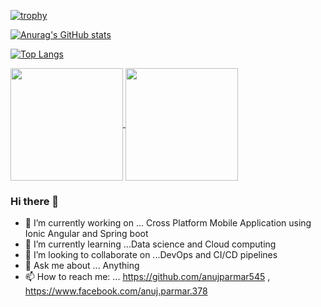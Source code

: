 <!-- Following line will add trophies to the github Dashboard-->
[![trophy](https://github-profile-trophy.vercel.app/?username=anujparmar545&row=1&theme=flat)](https://github.com/ryo-ma/github-profile-trophy)

<!-- Following lines will add stats to the github Dashboard-->
[![Anurag's GitHub stats](https://github-readme-stats.vercel.app/api?username=anujparmar545&theme=graywhite&icons=true)](https://github.com/anuraghazra/github-readme-stats)

[![Top Langs](https://github-readme-stats.vercel.app/api/top-langs/?username=anujparmar545&layout=compact)](https://github.com/anuraghazra/github-readme-stats)

<a href="https://github.com/anujparmar545">
  <img align="center" height="180em" style="max-width:100%" src="https://github-readme-stats.vercel.app/api?username=anujparmar545&theme=graywhite&icons=true" />
</a>
<a href="https://github.com/anujparmar545t">
  <img align="center" height="180em" style="max-width:100%" src="https://github-readme-stats.vercel.app/api/top-langs/?username=anujparmar545&layout=compact" />
</a>


### Hi there 👋

<!--
**anujparmar545/anujparmar545** is a ✨ _special_ ✨ repository because its `README.md` (this file) appears on your GitHub profile.

Here are some ideas to get you started:
-->
- 🔭 I’m currently working on ... Cross Platform Mobile Application using Ionic Angular and Spring boot
- 🌱 I’m currently learning ...Data science and Cloud computing
- 👯 I’m looking to collaborate on ...DevOps and CI/CD pipelines
- 💬 Ask me about ... Anything
- 📫 How to reach me: ... https://github.com/anujparmar545 , https://www.facebook.com/anuj.parmar.378





